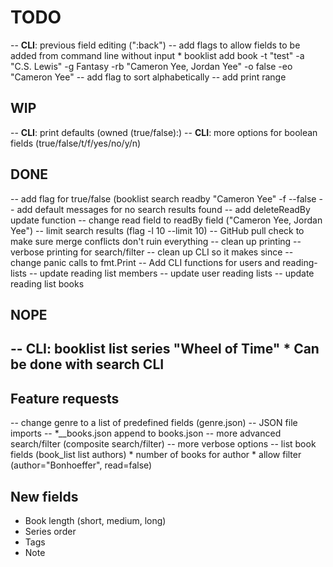 # TODO
  -- **CLI**: previous field editing (":back")
  -- add flags to allow fields to be added from command line without input
    * booklist add book -t "test" -a "C.S. Lewis" -g Fantasy -rb "Cameron Yee, Jordan Yee" -o false -eo "Cameron Yee"
  -- add flag to sort alphabetically
  -- add print range

## WIP
  -- **CLI**: print defaults (owned (true/false):)
  -- **CLI**: more options for boolean fields (true/false/t/f/yes/no/y/n)

## DONE
  -- add flag for true/false (booklist search readby "Cameron Yee" -f --false
  -- add default messages for no search results found
  -- add deleteReadBy update function
  -- change read field to readBy field ("Cameron Yee, Jordan Yee")
  -- limit search results (flag -l 10 --limit 10)
  -- GitHub pull check to make sure merge conflicts don't ruin everything
  -- clean up printing
  -- verbose printing for search/filter
  -- clean up CLI so it makes since
  -- change panic calls to fmt.Print
  -- Add CLI functions for users and reading-lists
  -- update reading list members
  -- update user reading lists
  -- update reading list books

## NOPE
  -- **CLI**: booklist list series "Wheel of Time"
    * Can be done with search **CLI**
-----------------------------------------------------------------

## Feature requests
  -- change genre to a list of predefined fields (genre.json)
  -- JSON file imports
  -- *__books.json append to books.json
  -- more advanced search/filter (composite search/filter)
  -- more verbose options
  -- list book fields (book_list list authors) 
    * number of books for author 
    * allow filter (author="Bonhoeffer", read=false)

## New fields
- Book length (short, medium, long)
- Series order
- Tags
- Note

